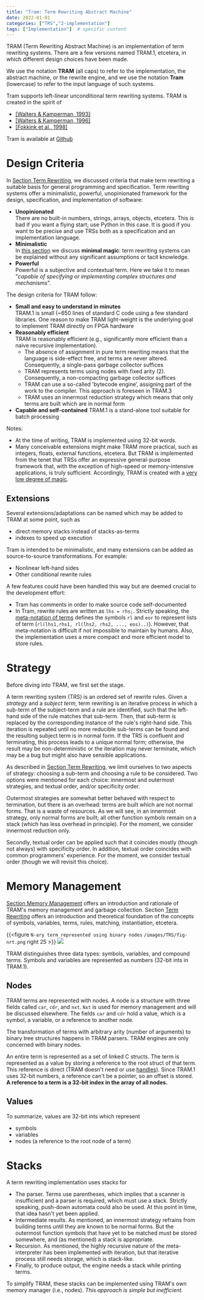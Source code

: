 ```yaml
---
title: "Tram: Term Rewriting Abstract Machine"
date: 2022-01-01
categories: ["TRS","2-implementation"]
tags: ["Implementation"]  # specific content
---
```

TRAM (Term Rewriting Abstract Machine) is an implementation of term rewriting systems. There are a few versions named TRAM.1, etcetera, in which different design choices have been made.

We use the notation **TRAM** (all caps) to refer to the implementation, the abstract machine, or the rewrite engine, and we use the notation **Tram** (lowercase) to refer to the input language of such systems.

Tram supports left-linear unconditional term rewriting systems. TRAM is created in the spirit of 

* [[Walters & Kamperman, 1993]](https://www.minimalmagic.blog/references/)
* [[Walters & Kamperman, 1996]](https://www.minimalmagic.blog/references/)
* [[Fokkink et al., 1998]](https://www.minimalmagic.blog/references/)

Tram is available at [Github](https://github.com/BabelfishNL/Tram.git)

# Design Criteria
In  [Section Term Rewriting](https://www.minimalmagic.blog/trs/termrewriting/), we discussed criteria that make term rewriting a suitable basis for general programming and specification. Term rewriting systems offer a minimalistic, powerful, unopinionated framework for the design, specification, and implementation of software:

* **Unopinionated**  
There are no built-in numbers, strings, arrays, objects, etcetera. This is bad if you want a flying start; use Python in this case. It is good if you want to be precise and use TRSs both as a specification and an implementation language.
* **Minimalistic**  
In [this section](https://www.minimalmagic.blog/trs/minimalmagic/) we discuss **minimal magic**: term rewriting systems can be explained without any significant assumptions or tacit knowledge.  
* **Powerful**  
Powerful is a subjective and contextual term. Here we take it to mean "*capable of specifying or implementing complex structures and mechanisms*".

The design criteria for TRAM follow:

* **Small and easy to understand in minutes**  
TRAM.1 is small (\~650 lines of standard C code using a few standard libraries. One reason to make TRAM light-weight is the underlying goal to implement TRAM directly on FPGA hardware
* **Reasonably efficient**  
TRAM is reasonably efficient (e.g., significantly more efficient than a naive recursive implementation).
    * The absence of assignment in pure term rewriting means that the language is side-effect free, and terms are never altered. Consequently, a single-pass garbage collector suffices
    * TRAM represents terms using nodes with fixed arity (2). Consequently, a non-compacting garbage collector suffices
    * TRAM can use a so-called 'bytecode engine’, assigning part of the work to the compiler. This approach is foreseen in TRAM.3
    * TRAM uses an innermost reduction strategy which means that only terms are built which are in normal form
* **Capable and self-contained**
TRAM.1 is a stand-alone tool suitable for batch processing

Notes:

* At the time of writing, TRAM is implemented using 32-bit words.
* Many conceivable extensions might make TRAM more practical, such as integers, floats, external functions, etcetera. But TRAM is implemented from the tenet that TRSs offer an expressive general-purpose framework that, with the exception of high-speed or memory-intensive applications, is truly sufficient. Accordingly, TRAM is created with a [very low degree of magic](https://www.minimalmagic.blog/trs/minimalmagic/).

## Extensions

Several extensions/adaptations can be named which may be added to TRAM at some point, such as

* direct memory stacks instead of stacks-as-terms
* indexes to speed up execution

Tram is intended to be minimalistic, and many extensions can be added as source-to-source transformations. For example:

* Nonlinear left-hand sides
* Other conditional rewrite rules

A few features could have been handled this way but are deemed crucial to the development effort:

* Tram has comments in order to make source code self-documented
* In Tram, rewrite rules are written as `lhs = rhs;`. Strictly speaking, the [meta-notation of terms](https://www.minimalmagic.blog/trs/termrewriting/) defines the symbols `rl` and `eor` to represent lists of term (`rl(lhs1,rhs1, rl(lhs2, rhs2, ..., eos)..)`). However, that meta-notation is difficult if not impossible to maintain by humans. Also, the implementation uses a more compact and more efficient model to store rules.

# Strategy
Before diving into TRAM, we first set the stage.

A term rewriting system (TRS) is an ordered set of rewrite rules. Given a *strategy* and a *subject term*, term rewriting is an iterative process in which a sub-term of the subject-term and a rule are identified, such that the left-hand side of the rule matches that sub-term. Then, that sub-term is replaced by the corresponding instance of the rule's right-hand side. This iteration is repeated until no more reducible sub-terms can be found and the resulting subject term is in normal form. If the TRS is confluent and terminating, this process leads to a unique normal form; otherwise, the result may be non-deterministic or the iteration may never terminate, which may be a bug but might also have sensible applications.

As described in [Section Term Rewriting](https://www.minimalmagic.blog/trs/termrewriting/), we limit ourselves to two aspects of strategy: choosing a sub-term and choosing a rule to be considered. Two options were mentioned for each choice: innermost and outermost strategies, and textual order, and/or specificity order. 

Outermost strategies are somewhat better behaved with respect to termination, but there is an overhead: terms are built which are not normal forms. That is a waste of resources. As we will see, in an innermost strategy, only normal forms are built; all other function symbols remain on a stack (which has less overhead in principle). For the moment, we consider innermost reduction only.

Secondly, textual order can be applied such that it coincides mostly (though not always) with specificity order. In addition, textual order coincides with common programmers' experience. For the moment, we consider textual order (though we will revisit this choice).


# Memory Management
[Section Memory Management](https://www.minimalmagic.blog/trs/memorymanagement/) offers an introduction and rationale of TRAM's memory management and garbage collection. Section [Term Rewriting](https://www.minimalmagic.blog/trs/termrewriting/) offers an introduction and theoretical foundation of the concepts of symbols, variables, terms, rules, matching, instantiation, etcetera.

{{<figure `N-ary term represented using binary nodes` `/images/TRS/fig-nrt.png` right 25 >}}
![](fig-nrt.png)

TRAM distinguishes three data types: symbols, variables, and compound terms. Symbols and variables are represented as numbers (32-bit ints in TRAM.1). 

## Nodes
TRAM terms are represented with nodes. A node is a structure with three fields called `car`, `cdr`, and `nxt`. `Nxt` is used for memory management and will be discussed elsewhere. The fields `car` and `cdr` hold a value, which is a symbol, a variable, or a reference to another node.

The transformation of terms with arbitrary arity (number of arguments) to binary tree structures happens in TRAM parsers. TRAM engines are only concerned with binary nodes.

An entire term is represented as a set of linked C structs. The term is represented as a value by storing a reference to the root struct of that term. This reference is direct (TRAM doesn't need or use [handles](https://www.minimalmagic.blog/trs/memorymanagement/)). Since TRAM.1 uses 32-bit numbers, a reference can't be a pointer, so an offset is stored. **A reference to a term is a 32-bit index in the array of all nodes.**

## Values
To summarize, values are 32-bit ints which represent

* symbols
* variables
* nodes (a reference to the root node of a term)

# Stacks
A term rewriting implementation  uses stacks for

* The parser. Terms use parentheses, which implies that a scanner is insufficient and a parser is required, which must use a stack. Strictly speaking, push-down automata could also be used. At this point in time, that idea hasn't yet been applied.
* Intermediate results. As mentioned, an innermost strategy refrains from building terms until they are known to be normal forms. But the outermost function symbols that have yet to be matched must be stored somewhere, and (as mentioned) a stack is appropriate.
* Recursion. As mentioned, the highly recursive nature of the meta-interpreter has been implemented with iteration, but that iterative process still needs storage, which is stack-like.
* Finally, to produce output, the engine needs a stack while printing terms.

To simplify TRAM, these stacks can be implemented using TRAM's own memory manager (i.e., nodes). *This approach is simple but inefficient.* 



